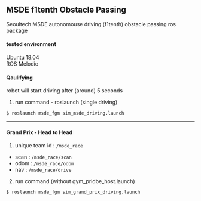 MSDE f1tenth Obstacle Passing
---

Seoultech MSDE autonomouse driving (f1tenth) obstacle passing ros package   

#### tested environment
Ubuntu 18.04   
ROS Melodic   

#### Qaulifying

robot will start driving after (around) 5 seconds

1. run command - roslaunch (single driving)
```bash
$ roslaunch msde_fgm sim_msde_driving.launch
```

---

#### Grand Prix - Head to Head

1. unique team id : ```/msde_race```   

* scan : ```/msde_race/scan```
* odom : ```/msde_race/odom```
* nav : ```/msde_race/drive```
   
   
2. run command (without gym_pridbe_host.launch)
```bash
$ roslaunch msde_fgm sim_grand_prix_driving.launch
```
